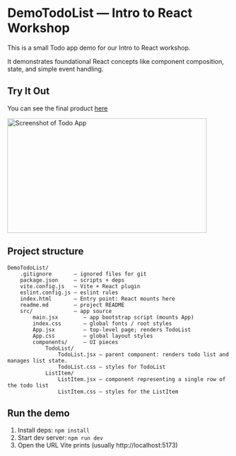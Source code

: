 # DemoTodoList — Intro to React Workshop

This is a small Todo app demo for our Intro to React workshop. 

It demonstrates foundational React concepts like component composition, state, and simple event handling.

## Try It Out

You can see the final product [here](https://shivaunbartoo.github.io/Intro-to-React-Demo-Todo-List/)

<img width="451" height="259" alt="Screenshot of Todo App" src="https://github.com/user-attachments/assets/cf28ceb2-b085-453f-892b-6631684d3ef7" />

## Project structure

```
DemoTodoList/
    .gitignore       — ignored files for git
    package.json     — scripts + deps
    vite.config.js   — Vite + React plugin
    eslint.config.js — eslint rules
    index.html       — Entry point: React mounts here
    readme.md        — project README
    src/             — app source
        main.jsx        — app bootstrap script (mounts App)
        index.css       — global fonts / root styles
        App.jsx         — top-level page; renders TodoList
        App.css         — global layout styles
        components/     — UI pieces
            TodoList/
                TodoList.jsx — parent component: renders todo list and manages list state.
                TodoList.css — styles for TodoList
            ListItem/
                ListItem.jsx — component representing a single row of the todo list
                ListItem.css — styles for the ListItem
```

## Run the demo
1. Install deps:
   `npm install`
2. Start dev server:
   `npm run dev`
3. Open the URL Vite prints (usually http://localhost:5173)

